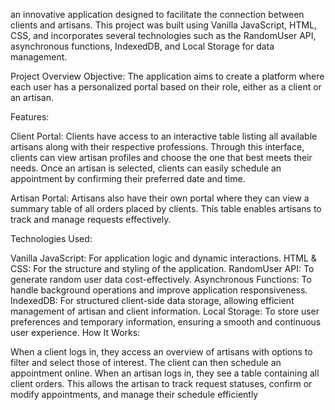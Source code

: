 an innovative application designed to facilitate the connection between clients and artisans. This project was built using Vanilla JavaScript, HTML, CSS, and incorporates several technologies such as the RandomUser API, asynchronous functions, IndexedDB, and Local Storage for data management.

Project Overview
Objective: The application aims to create a platform where each user has a personalized portal based on their role, either as a client or an artisan.

Features:

Client Portal: Clients have access to an interactive table listing all available artisans along with their respective professions. Through this interface, clients can view artisan profiles and choose the one that best meets their needs. Once an artisan is selected, clients can easily schedule an appointment by confirming their preferred date and time.

Artisan Portal: Artisans also have their own portal where they can view a summary table of all orders placed by clients. This table enables artisans to track and manage requests effectively.

Technologies Used:

Vanilla JavaScript: For application logic and dynamic interactions.
HTML & CSS: For the structure and styling of the application.
RandomUser API: To generate random user data cost-effectively.
Asynchronous Functions: To handle background operations and improve application responsiveness.
IndexedDB: For structured client-side data storage, allowing efficient management of artisan and client information.
Local Storage: To store user preferences and temporary information, ensuring a smooth and continuous user experience.
How It Works:

When a client logs in, they access an overview of artisans with options to filter and select those of interest. The client can then schedule an appointment online.
When an artisan logs in, they see a table containing all client orders. This allows the artisan to track request statuses, confirm or modify appointments, and manage their schedule efficiently
